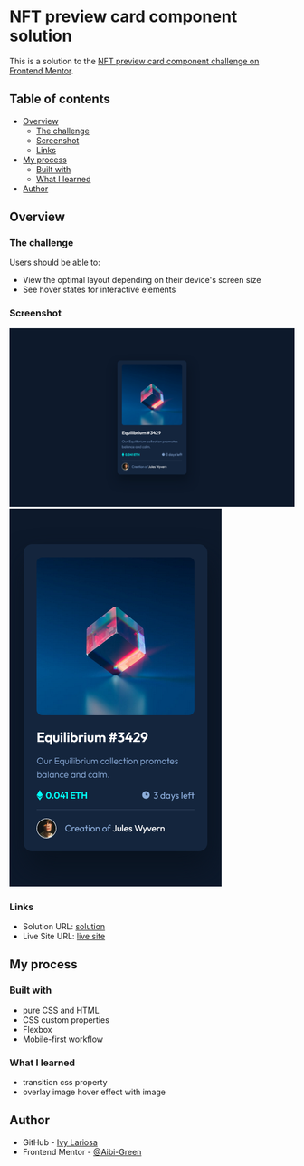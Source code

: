 # NFT preview card component solution

This is a solution to the [NFT preview card component challenge on Frontend Mentor](https://www.frontendmentor.io/challenges/nft-preview-card-component-SbdUL_w0U).

## Table of contents

- [Overview](#overview)
  - [The challenge](#the-challenge)
  - [Screenshot](#screenshot)
  - [Links](#links)
- [My process](#my-process)
  - [Built with](#built-with)
  - [What I learned](#what-i-learned)
- [Author](#author)

## Overview

### The challenge

Users should be able to:

- View the optimal layout depending on their device's screen size
- See hover states for interactive elements

### Screenshot

![Desktop](./screenshots/desktop.png)  
![Mobile](./screenshots/mobile.png)

### Links

- Solution URL: [solution](https://github.com/Aibi-Green/Frontend-Mentor-Projects/tree/main/nft-preview-card-component-main)
- Live Site URL: [live site](https://your-live-site-url.com)

## My process

### Built with

- pure CSS and HTML
- CSS custom properties
- Flexbox
- Mobile-first workflow

### What I learned

- transition css property
- overlay image hover effect with image

## Author

- GitHub - [Ivy Lariosa](https://github.com/Aibi-Green)
- Frontend Mentor - [@Aibi-Green](https://www.frontendmentor.io/profile/Aibi-Green)

